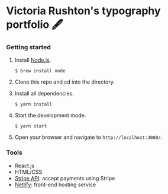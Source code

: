 # Victoria Rushton's typography portfolio 🖋

### Getting started
1. Install [Node.js](https://www.npmjs.com/get-npm).

    ```$ brew install node```

2. Clone this repo and cd into the directory.
3. Install all dependencies.

    ```$ yarn install```

4. Start the development mode.

    ```$ yarn start```
    
5. Open your browser and navigate to `http://localhost:3000/`.

### Tools
* React.js
* HTML/CSS
* [Stripe API](https://stripe.com/docs/payments/accept-a-payment?platform=web&ui=checkout): accept payments using Stripe
* [Netlify](https://www.netlify.com): front-end hosting service 
